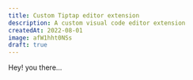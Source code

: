 ```yaml
---
title: Custom Tiptap editor extension
description: A custom visual code editor extension
createdAt: 2022-08-01
image: afW1hht0NSs
draft: true
---
```


Hey! you there...
